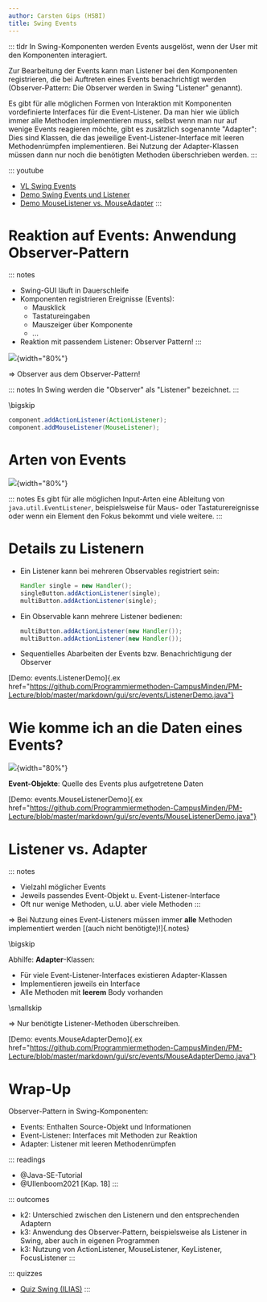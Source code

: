 ```yaml
---
author: Carsten Gips (HSBI)
title: Swing Events
---
```


::: tldr
In Swing-Komponenten werden Events ausgelöst, wenn der User mit den Komponenten interagiert.

Zur Bearbeitung der Events kann man Listener bei den Komponenten registrieren, die bei Auftreten eines Events
benachrichtigt werden (Observer-Pattern: Die Observer werden in Swing "Listener" genannt).

Es gibt für alle möglichen Formen von Interaktion mit Komponenten vordefinierte Interfaces für die Event-Listener. Da
man hier wie üblich immer alle Methoden implementieren muss, selbst wenn man nur auf wenige Events reagieren möchte,
gibt es zusätzlich sogenannte "Adapter": Dies sind Klassen, die das jeweilige Event-Listener-Interface mit leeren
Methodenrümpfen implementieren. Bei Nutzung der Adapter-Klassen müssen dann nur noch die benötigten Methoden
überschrieben werden.
:::

::: youtube
-   [VL Swing Events](https://youtu.be/Un-FS88__VU)
-   [Demo Swing Events und Listener](https://youtu.be/hjchoDaqcWY)
-   [Demo MouseListener vs. MouseAdapter](https://youtu.be/GaKMBAXY19w)
:::

# Reaktion auf Events: Anwendung Observer-Pattern

::: notes
-   Swing-GUI läuft in Dauerschleife
-   Komponenten registrieren Ereignisse (Events):
    -   Mausklick
    -   Tastatureingaben
    -   Mauszeiger über Komponente
    -   ...
-   Reaktion mit passendem Listener: Observer Pattern!
:::

![](images/ActionListener.png){width="80%"}

=\> Observer aus dem Observer-Pattern!

::: notes
In Swing werden die "Observer" als "Listener" bezeichnet.
:::

\bigskip

``` java
component.addActionListener(ActionListener);
component.addMouseListener(MouseListener);
```

# Arten von Events

![](images/EventListener.png){width="80%"}

::: notes
Es gibt für alle möglichen Input-Arten eine Ableitung von `java.util.EventListener`, beispielsweise für Maus- oder
Tastaturereignisse oder wenn ein Element den Fokus bekommt und viele weitere.
:::

# Details zu Listenern

-   Ein Listener kann bei mehreren Observables registriert sein:

    ``` java
    Handler single = new Handler();
    singleButton.addActionListener(single);
    multiButton.addActionListener(single);
    ```

-   Ein Observable kann mehrere Listener bedienen:

    ``` java
    multiButton.addActionListener(new Handler());
    multiButton.addActionListener(new Handler());
    ```

-   Sequentielles Abarbeiten der Events bzw. Benachrichtigung der Observer

[Demo: events.ListenerDemo]{.ex
href="https://github.com/Programmiermethoden-CampusMinden/PM-Lecture/blob/master/markdown/gui/src/events/ListenerDemo.java"}

# Wie komme ich an die Daten eines Events?

![](images/EventObject.png){width="80%"}

**Event-Objekte**: Quelle des Events plus aufgetretene Daten

[Demo: events.MouseListenerDemo]{.ex
href="https://github.com/Programmiermethoden-CampusMinden/PM-Lecture/blob/master/markdown/gui/src/events/MouseListenerDemo.java"}

# Listener vs. Adapter

::: notes
-   Vielzahl möglicher Events
-   Jeweils passendes Event-Objekt u. Event-Listener-Interface
-   Oft nur wenige Methoden, u.U. aber viele Methoden
:::

=\> Bei Nutzung eines Event-Listeners müssen immer **alle** Methoden implementiert werden [(auch nicht
benötigte)!]{.notes}

\bigskip

Abhilfe: **Adapter**-Klassen:

-   Für viele Event-Listener-Interfaces existieren Adapter-Klassen
-   Implementieren jeweils ein Interface
-   Alle Methoden mit **leerem** Body vorhanden

\smallskip

=\> Nur benötigte Listener-Methoden überschreiben.

[Demo: events.MouseAdapterDemo]{.ex
href="https://github.com/Programmiermethoden-CampusMinden/PM-Lecture/blob/master/markdown/gui/src/events/MouseAdapterDemo.java"}

# Wrap-Up

Observer-Pattern in Swing-Komponenten:

-   Events: Enthalten Source-Objekt und Informationen
-   Event-Listener: Interfaces mit Methoden zur Reaktion
-   Adapter: Listener mit leeren Methodenrümpfen

::: readings
-   @Java-SE-Tutorial
-   @Ullenboom2021 [Kap. 18]
:::

::: outcomes
-   k2: Unterschied zwischen den Listenern und den entsprechenden Adaptern
-   k3: Anwendung des Observer-Pattern, beispielsweise als Listener in Swing, aber auch in eigenen Programmen
-   k3: Nutzung von ActionListener, MouseListener, KeyListener, FocusListener
:::

::: quizzes
-   [Quiz Swing (ILIAS)](https://www.hsbi.de/elearning/goto.php?target=tst_1106248&client_id=FH-Bielefeld)
:::
